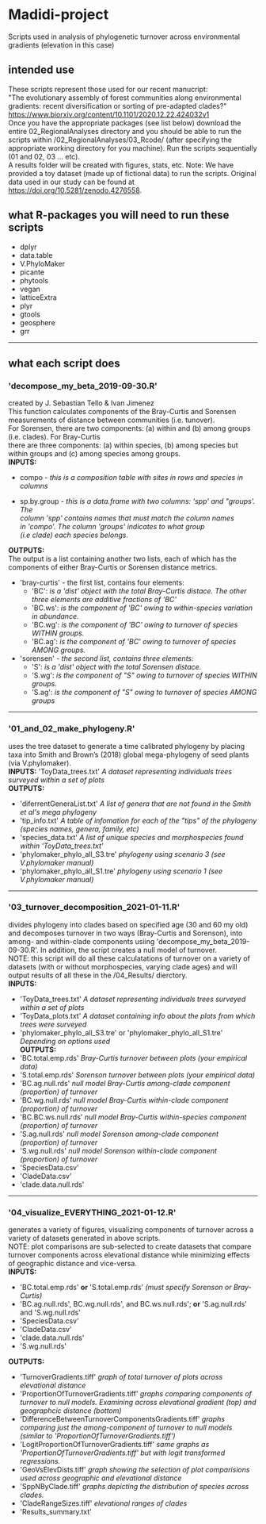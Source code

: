 # Madidi-project
Scripts used in analysis of phylogenetic turnover across environmental gradients (elevation in this case)
## intended use 
These scripts represent those used for our recent manucript:   
"The evolutionary assembly of forest communities along environmental gradients: recent diversification or sorting of pre-adapted clades?"   
https://www.biorxiv.org/content/10.1101/2020.12.22.424032v1   
Once you have the appropriate packages (see list below) download the entire 02_RegionalAnalyses directory and you should be able to run the scripts within /02_RegionalAnalyses/03_Rcode/ (after specifying the appropriate working directory for you machine). Run the scripts sequentially (01 and 02, 03 ... etc).     
A results folder will be created with figures, stats, etc. 
Note: We have provided a toy dataset (made up of fictional data) to run the scripts. Original data used in our study can be found at https://doi.org/10.5281/zenodo.4276558. 

## what R-packages you will need to run these scripts
- dplyr
- data.table
- V.PhyloMaker
- picante
- phytools
- vegan
- latticeExtra
- plyr
- gtools
- geosphere
- grr
---
## what each script does
### 'decompose_my_beta_2019-09-30.R'   
created by J. Sebastian Tello & Ivan Jimenez    
This function calculates components of the Bray-Curtis and Sorensen measurements of distance between communities (i.e. tunover).   
For Sorensen, there are two components: (a) within and (b) among groups (i.e. clades). For Bray-Curtis  
there are three components: (a) within species, (b) among species but 
within groups and (c) among species among groups.    
**INPUTS:**   
- compo - *this is a composition table with sites in rows and species in columns*

- sp.by.group - *this is a data.frame with two columns: 'spp' and "groups'. The*  
               *column 'spp' contains names that must match the column names*    
             *in 'compo'. The column 'groups' indicates to what group*   
               *(i.e clade) each species belongs.*    

**OUTPUTS:**   
The output is a list containing another two lists, each of which has the 
components of either Bray-Curtis or Sorensen distance metrics.    
  
* 'bray-curtis' - the first list, contains four elements: 
  * 'BC': *is a 'dist' object with the total Bray-Curtis distace. The other three elements are additive fractions of 'BC'*
  * 'BC.ws': *is the component of 'BC' owing to within-species variation in abundance.*  
  * 'BC.wg': *is the component of 'BC' owing to turnover of species WITHIN groups.*
  * 'BC.ag': *is the component of 'BC' owing to turnover of species AMONG groups.*
* 'sorensen' - *the second list, contains three elements:*  
  * 'S': *is a 'dist' object with the total Sorensen distace.* 
  * 'S.wg': *is the component of "S" owing to turnover of species WITHIN groups.*  
  * 'S.ag': *is the component of "S" owing to turnover of species AMONG groups*
---
### '01_and_02_make_phylogeny.R' 
uses the tree dataset to generate a time calibrated phylogeny by placing taxa into Smith and Brown’s (2018) global mega-phylogeny of seed plants  (via V.phylomaker).   
**INPUTS:** 'ToyData_trees.txt' *A dataset representing individuals trees surveyed within a set of plots*   
**OUTPUTS:** 
- 'diferrentGeneraList.txt' *A list of genera that are not found in the Smith et al's mega phylogeny*
- 'tip_info.txt' *A table of infomation for each of the "tips" of the phylogeny (species names, genera, family, etc)*   
- 'species_data.txt' *A list of unique species and morphospecies found within 'ToyData_trees.txt'*
- 'phylomaker_phylo_all_S3.tre' *phylogeny using scenario 3 (see V.phylomaker manual)*
- 'phylomaker_phylo_all_S1.tre' *phylogeny using scenario 1 (see V.phylomaker manual)*
---
### '03_turnover_decomposition_2021-01-11.R' 
divides phylogeny into clades based on specified age (30 and 60 my old) and decomposes turnover in two ways (Bray-Curtis and Sorenson), into among- and within-clade components usiing 'decompose_my_beta_2019-09-30.R'.  In addition, the script creates a null model of turnover.    
NOTE: this script will do all these calculatations of turnover on a variety of datasets (with or without morphospecies, varying clade ages) and will output results of all these in the /04_Results/ dierctory.    
**INPUTS:** 
- 'ToyData_trees.txt' *A dataset representing individuals trees surveyed within a set of plots*  
- 'ToyData_plots.txt' *A dataset containing info about the plots from which trees were surveyed* 
- 'phylomaker_phylo_all_S3.tre' or 'phylomaker_phylo_all_S1.tre' *Depending on options used*   
**OUTPUTS:** 
- 'BC.total.emp.rds' *Bray-Curtis turnover between plots (your empirical data)*
- 'S.total.emp.rds' *Sorenson turnover between plots (your empirical data)*
- 'BC.ag.null.rds'  *null model Bray-Curtis among-clade component (proportion) of turnover*
- 'BC.wg.null.rds'  *null model Bray-Curtis within-clade component (proportion) of turnover*
- 'BC.BC.ws.null.rds'  *null model Bray-Curtis within-species component (proportion) of turnover*
- 'S.ag.null.rds'  *null model Sorenson among-clade component (proportion) of turnover*
- 'S.wg.null.rds'  *null model Sorenson within-clade component (proportion) of turnover*
- 'SpeciesData.csv'  
- 'CladeData.csv'  
- 'clade.data.null.rds' 
---
### '04_visualize_EVERYTHING_2021-01-12.R' 
generates a variety of figures, visualizing components of turnover across a variety of datasets generated in above scripts.   
NOTE: plot comparisons are sub-selected to create datasets that compare turnover components across elevational distance while minimizing effects of geographic distance and vice-versa.    
**INPUTS:** 
- 'BC.total.emp.rds' **or** 'S.total.emp.rds' *(must specify Sorenson or Bray-Curtis)*
- 'BC.ag.null.rds', BC.wg.null.rds', and BC.ws.null.rds'; **or** 'S.ag.null.rds' and 'S.wg.null.rds' 
- 'SpeciesData.csv'  
- 'CladeData.csv'  
- 'clade.data.null.rds'  
- 'S.wg.null.rds'  

**OUTPUTS:** 
- 'TurnoverGradients.tiff'  *graph of total turnover of plots across elevational distance*
- 'ProportionOfTurnoverGradients.tiff'  *graphs comparing components of turnover to null models. Examining across elevational gradient (top) and geographcic distance (bottom)*
- 'DifferenceBetweenTurnoverComponentsGradients.tiff'  *graphs comparing just the among-component of turnover to null models (similar to 'ProportionOfTurnoverGradients.tiff')*
- 'LogitProportionOfTurnoverGradients.tiff' *same graphs as 'ProportionOfTurnoverGradients.tiff' but with logit transformed regressions.*
- 'GeoVsElevDists.tiff' *graph showing the selection of plot comparisions used across geographic and elevational distance*
- 'SppNByClade.tiff'  *graphs depicting the distribution of species across clades.*
- 'CladeRangeSizes.tiff'  *elevational ranges of clades* 
- 'Results_summary.txt' 
